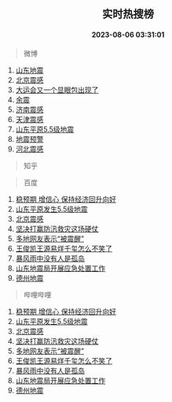 <div align="center"><h2>实时热搜榜</h2><h4>2023-08-06 03:31:01</h4></div>

> 微博  

1. [山东地震](https://s.weibo.com/weibo?q=%E5%B1%B1%E4%B8%9C%E5%9C%B0%E9%9C%87&t=31&band_rank=1&Refer=top)<br />
2. [北京震感](https://s.weibo.com/weibo?q=%E5%8C%97%E4%BA%AC%E9%9C%87%E6%84%9F&t=31&band_rank=2&Refer=top)<br />
3. [大运会又一个显眼包出现了](https://s.weibo.com/weibo?q=%23%E5%A4%A7%E8%BF%90%E4%BC%9A%E5%8F%88%E4%B8%80%E4%B8%AA%E6%98%BE%E7%9C%BC%E5%8C%85%E5%87%BA%E7%8E%B0%E4%BA%86%23&t=31&band_rank=3&Refer=top)<br />
4. [余震](https://s.weibo.com/weibo?q=%E4%BD%99%E9%9C%87&t=31&band_rank=4&Refer=top)<br />
5. [济南震感](https://s.weibo.com/weibo?q=%E6%B5%8E%E5%8D%97%E9%9C%87%E6%84%9F&t=31&band_rank=5&Refer=top)<br />
6. [天津震感](https://s.weibo.com/weibo?q=%E5%A4%A9%E6%B4%A5%E9%9C%87%E6%84%9F&t=31&band_rank=6&Refer=top)<br />
7. [山东平原5.5级地震](https://s.weibo.com/weibo?q=%E5%B1%B1%E4%B8%9C%E5%B9%B3%E5%8E%9F5.5%E7%BA%A7%E5%9C%B0%E9%9C%87&t=31&band_rank=7&Refer=top)<br />
8. [地震预警](https://s.weibo.com/weibo?q=%E5%9C%B0%E9%9C%87%E9%A2%84%E8%AD%A6&t=31&band_rank=8&Refer=top)<br />
9. [河北震感](https://s.weibo.com/weibo?q=%E6%B2%B3%E5%8C%97%E9%9C%87%E6%84%9F&t=31&band_rank=9&Refer=top)<br />

> 知乎  


> 百度  

1. [稳预期 增信心 保持经济回升向好](https://www.baidu.com/s?wd=%E7%A8%B3%E9%A2%84%E6%9C%9F+%E5%A2%9E%E4%BF%A1%E5%BF%83+%E4%BF%9D%E6%8C%81%E7%BB%8F%E6%B5%8E%E5%9B%9E%E5%8D%87%E5%90%91%E5%A5%BD&sa=fyb_news&rsv_dl=fyb_news)<br />
2. [山东平原发生5.5级地震](https://www.baidu.com/s?wd=%E5%B1%B1%E4%B8%9C%E5%B9%B3%E5%8E%9F%E5%8F%91%E7%94%9F5.5%E7%BA%A7%E5%9C%B0%E9%9C%87&sa=fyb_news&rsv_dl=fyb_news)<br />
3. [北京震感](https://www.baidu.com/s?wd=%E5%8C%97%E4%BA%AC%E9%9C%87%E6%84%9F&sa=fyb_news&rsv_dl=fyb_news)<br />
4. [坚决打赢防汛救灾这场硬仗](https://www.baidu.com/s?wd=%E5%9D%9A%E5%86%B3%E6%89%93%E8%B5%A2%E9%98%B2%E6%B1%9B%E6%95%91%E7%81%BE%E8%BF%99%E5%9C%BA%E7%A1%AC%E4%BB%97&sa=fyb_news&rsv_dl=fyb_news)<br />
5. [多地网友表示“被震醒”](https://www.baidu.com/s?wd=%E5%A4%9A%E5%9C%B0%E7%BD%91%E5%8F%8B%E8%A1%A8%E7%A4%BA%E2%80%9C%E8%A2%AB%E9%9C%87%E9%86%92%E2%80%9D&sa=fyb_news&rsv_dl=fyb_news)<br />
6. [王俊凯王源易烊千玺怎么不笑了](https://www.baidu.com/s?wd=%E7%8E%8B%E4%BF%8A%E5%87%AF%E7%8E%8B%E6%BA%90%E6%98%93%E7%83%8A%E5%8D%83%E7%8E%BA%E6%80%8E%E4%B9%88%E4%B8%8D%E7%AC%91%E4%BA%86&sa=fyb_news&rsv_dl=fyb_news)<br />
7. [暴风雨中没有人是孤岛](https://www.baidu.com/s?wd=%E6%9A%B4%E9%A3%8E%E9%9B%A8%E4%B8%AD%E6%B2%A1%E6%9C%89%E4%BA%BA%E6%98%AF%E5%AD%A4%E5%B2%9B&sa=fyb_news&rsv_dl=fyb_news)<br />
8. [山东地震局开展应急处置工作](https://www.baidu.com/s?wd=%E5%B1%B1%E4%B8%9C%E5%9C%B0%E9%9C%87%E5%B1%80%E5%BC%80%E5%B1%95%E5%BA%94%E6%80%A5%E5%A4%84%E7%BD%AE%E5%B7%A5%E4%BD%9C&sa=fyb_news&rsv_dl=fyb_news)<br />
9. [德州地震](https://www.baidu.com/s?wd=%E5%BE%B7%E5%B7%9E%E5%9C%B0%E9%9C%87&sa=fyb_news&rsv_dl=fyb_news)<br />

> 哔哩哔哩  

1. [稳预期 增信心 保持经济回升向好](https://www.baidu.com/s?wd=%E7%A8%B3%E9%A2%84%E6%9C%9F+%E5%A2%9E%E4%BF%A1%E5%BF%83+%E4%BF%9D%E6%8C%81%E7%BB%8F%E6%B5%8E%E5%9B%9E%E5%8D%87%E5%90%91%E5%A5%BD&sa=fyb_news&rsv_dl=fyb_news)<br />
2. [山东平原发生5.5级地震](https://www.baidu.com/s?wd=%E5%B1%B1%E4%B8%9C%E5%B9%B3%E5%8E%9F%E5%8F%91%E7%94%9F5.5%E7%BA%A7%E5%9C%B0%E9%9C%87&sa=fyb_news&rsv_dl=fyb_news)<br />
3. [北京震感](https://www.baidu.com/s?wd=%E5%8C%97%E4%BA%AC%E9%9C%87%E6%84%9F&sa=fyb_news&rsv_dl=fyb_news)<br />
4. [坚决打赢防汛救灾这场硬仗](https://www.baidu.com/s?wd=%E5%9D%9A%E5%86%B3%E6%89%93%E8%B5%A2%E9%98%B2%E6%B1%9B%E6%95%91%E7%81%BE%E8%BF%99%E5%9C%BA%E7%A1%AC%E4%BB%97&sa=fyb_news&rsv_dl=fyb_news)<br />
5. [多地网友表示“被震醒”](https://www.baidu.com/s?wd=%E5%A4%9A%E5%9C%B0%E7%BD%91%E5%8F%8B%E8%A1%A8%E7%A4%BA%E2%80%9C%E8%A2%AB%E9%9C%87%E9%86%92%E2%80%9D&sa=fyb_news&rsv_dl=fyb_news)<br />
6. [王俊凯王源易烊千玺怎么不笑了](https://www.baidu.com/s?wd=%E7%8E%8B%E4%BF%8A%E5%87%AF%E7%8E%8B%E6%BA%90%E6%98%93%E7%83%8A%E5%8D%83%E7%8E%BA%E6%80%8E%E4%B9%88%E4%B8%8D%E7%AC%91%E4%BA%86&sa=fyb_news&rsv_dl=fyb_news)<br />
7. [暴风雨中没有人是孤岛](https://www.baidu.com/s?wd=%E6%9A%B4%E9%A3%8E%E9%9B%A8%E4%B8%AD%E6%B2%A1%E6%9C%89%E4%BA%BA%E6%98%AF%E5%AD%A4%E5%B2%9B&sa=fyb_news&rsv_dl=fyb_news)<br />
8. [山东地震局开展应急处置工作](https://www.baidu.com/s?wd=%E5%B1%B1%E4%B8%9C%E5%9C%B0%E9%9C%87%E5%B1%80%E5%BC%80%E5%B1%95%E5%BA%94%E6%80%A5%E5%A4%84%E7%BD%AE%E5%B7%A5%E4%BD%9C&sa=fyb_news&rsv_dl=fyb_news)<br />
9. [德州地震](https://www.baidu.com/s?wd=%E5%BE%B7%E5%B7%9E%E5%9C%B0%E9%9C%87&sa=fyb_news&rsv_dl=fyb_news)<br />
